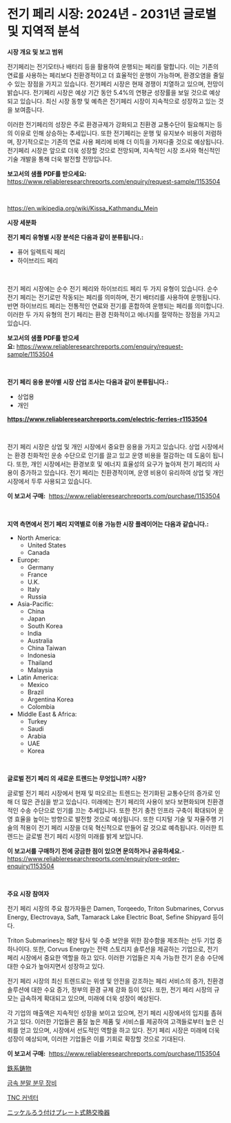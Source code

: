 <p><h1>전기 페리 시장: 2024년 - 2031년 글로벌 및 지역적 분석</h1></p><p><strong>시장 개요 및 보고 범위</strong></p>
<p><p>전기페리는 전기모터나 배터리 등을 활용하여 운행되는 페리를 말합니다. 이는 기존의 연료를 사용하는 페리보다 친환경적이고 더 효율적인 운행이 가능하며, 환경오염을 줄일 수 있는 장점을 가지고 있습니다. 전기페리 시장은 현재 경쟁이 치열하고 있으며, 전망이 밝습니다. 전기페리 시장은 예상 기간 동안 5.4%의 연평균 성장률을 보일 것으로 예상되고 있습니다. 최신 시장 동향 및 예측은 전기페리 시장이 지속적으로 성장하고 있는 것을 보여줍니다.</p><p>이러한 전기페리의 성장은 주로 환경규제가 강화되고 친환경 교통수단이 필요해지는 등의 이유로 인해 상승하는 추세입니다. 또한 전기페리는 운행 및 유지보수 비용이 저렴하며, 장기적으로는 기존의 연료 사용 페리에 비해 더 이득을 가져다줄 것으로 예상됩니다. 전기페리 시장은 앞으로 더욱 성장할 것으로 전망되며, 지속적인 시장 조사와 혁신적인 기술 개발을 통해 더욱 발전할 전망입니다.</p></p>
<p><strong>보고서의 샘플 PDF를 받으세요:</strong> <a href="https://www.reliableresearchreports.com/enquiry/request-sample/1153504">https://www.reliableresearchreports.com/enquiry/request-sample/1153504</a></p>
<p>&nbsp;</p>
<p><a href="https://en.wikipedia.org/wiki/Kissa_Kathmandu_Mein">https://en.wikipedia.org/wiki/Kissa_Kathmandu_Mein</a></p>
<p><strong>시장 세분화</strong></p>
<p><strong>전기 페리 유형별 시장 분석은 다음과 같이 분류됩니다.:</strong></p>
<p><ul><li>퓨어 일렉트릭 페리</li><li>하이브리드 페리</li></ul></p>
<p>&nbsp;</p>
<p><p>전기 페리 시장에는 순수 전기 페리와 하이브리드 페리 두 가지 유형이 있습니다. 순수 전기 페리는 전기로만 작동되는 페리를 의미하며, 전기 배터리를 사용하여 운행됩니다. 반면 하이브리드 페리는 전통적인 연료와 전기를 혼합하여 운행되는 페리를 의미합니다. 이러한 두 가지 유형의 전기 페리는 환경 친화적이고 에너지를 절약하는 장점을 가지고 있습니다.</p></p>
<p><strong>보고서의 샘플 PDF를 받으세요:</strong>&nbsp;<a href="https://www.reliableresearchreports.com/enquiry/request-sample/1153504">https://www.reliableresearchreports.com/enquiry/request-sample/1153504</a></p>
<p>&nbsp;</p>
<p><strong> 전기 페리 응용 분야별 시장 산업 조사는 다음과 같이 분류됩니다.:</strong></p>
<p><ul><li>상업용</li><li>개인</li></ul></p>
<p><strong><a href="https://www.reliableresearchreports.com/electric-ferries-r1153504">https://www.reliableresearchreports.com/electric-ferries-r1153504</a></strong></p>
<p>&nbsp;</p>
<p><p>전기 페리 시장은 상업 및 개인 시장에서 중요한 응용을 가지고 있습니다. 상업 시장에서는 환경 친화적인 운송 수단으로 인기를 끌고 있고 운영 비용을 절감하는 데 도움이 됩니다. 또한, 개인 시장에서는 환경보호 및 에너지 효율성의 요구가 높아져 전기 페리의 사용이 증가하고 있습니다. 전기 페리는 친환경적이며, 운영 비용이 유리하여 상업 및 개인 시장에서 두루 사용되고 있습니다.</p></p>
<p><strong>이 보고서 구매:</strong>&nbsp; <a href="https://www.reliableresearchreports.com/purchase/1153504">https://www.reliableresearchreports.com/purchase/1153504</a></p>
<p>&nbsp;</p>
<p><strong>지역 측면에서 전기 페리 지역별로 이용 가능한 시장 플레이어는 다음과 같습니다.:</strong></p>
<p><ul>
    <li>
        North America:
        <ul>
            <li>United States</li>
            <li>Canada</li>
        </ul>
    </li>
    <li>
        Europe:
        <ul>
            <li>Germany</li>
            <li>France</li>
            <li>U.K.</li>
            <li>Italy</li>
            <li>Russia</li>
        </ul>
    </li>
    <li>
        Asia-Pacific:
        <ul>
            <li>China</li>
            <li>Japan</li>
            <li>South Korea</li>
            <li>India</li>
            <li>Australia</li>
            <li>China Taiwan</li>
            <li>Indonesia</li>
            <li>Thailand</li>
            <li>Malaysia</li>
        </ul>
    </li>
    <li>
        Latin America:
        <ul>
            <li>Mexico</li>
            <li>Brazil</li>
            <li>Argentina Korea</li>
            <li>Colombia</li>
        </ul>
    </li>
    <li>
        Middle East & Africa:
        <ul>
            <li>Turkey</li>
            <li>Saudi</li>
            <li>Arabia</li>
            <li>UAE</li>
            <li>Korea</li>
        </ul>
    </li>
    </ul></p>
<p>&nbsp;</p>
<p><strong>글로벌 전기 페리 의 새로운 트렌드는 무엇입니까? 시장?</strong></p>
<p><p>글로벌 전기 페리 시장에서 현재 및 떠오르는 트렌드는 전기화된 교통수단의 증가로 인해 더 많은 관심을 받고 있습니다. 미래에는 전기 페리의 사용이 보다 보편화되며 친환경적인 수송 수단으로 인기를 끄는 추세입니다. 또한 전기 충전 인프라 구축이 확대되어 운영 효율을 높이는 방향으로 발전할 것으로 예상됩니다. 또한 디지털 기술 및 자율주행 기술의 적용이 전기 페리 시장을 더욱 혁신적으로 만들어 갈 것으로 예측됩니다. 이러한 트렌드는 글로벌 전기 페리 시장의 미래를 밝게 보입니다.</p></p>
<p><strong>이 보고서를 구매하기 전에 궁금한 점이 있으면 문의하거나 공유하세요.</strong>- <a href="https://www.reliableresearchreports.com/enquiry/pre-order-enquiry/1153504">https://www.reliableresearchreports.com/enquiry/pre-order-enquiry/1153504</a></p>
<p>&nbsp;</p>
<p><strong>주요 시장 참여자</strong></p>
<p><p>전기 페리 시장의 주요 참가자들은 Damen, Torqeedo, Triton Submarines, Corvus Energy, Electrovaya, Saft, Tamarack Lake Electric Boat, Sefine Shipyard 등이다. </p><p>Triton Submarines는 해양 탐사 및 수중 보안을 위한 잠수함을 제조하는 선두 기업 중 하나이다. 또한, Corvus Energy는 전력 스토리지 솔루션을 제공하는 기업으로, 전기 페리 시장에서 중요한 역할을 하고 있다. 이러한 기업들은 지속 가능한 전기 운송 수단에 대한 수요가 높아지면서 성장하고 있다.</p><p>전기 페리 시장의 최신 트렌드로는 위생 및 안전을 강조하는 페리 서비스의 증가, 친환경 솔루션에 대한 수요 증가, 정부의 환경 규제 강화 등이 있다. 또한, 전기 페리 시장의 규모는 급속하게 확대되고 있으며, 미래에 더욱 성장이 예상된다.</p><p>각 기업의 매출액은 지속적인 성장을 보이고 있으며, 전기 페리 시장에서의 입지를 좁혀가고 있다. 이러한 기업들은 품질 높은 제품 및 서비스를 제공하여 고객들로부터 높은 신뢰를 얻고 있으며, 시장에서 선도적인 역할을 하고 있다. 전기 페리 시장은 미래에 더욱 성장이 예상되며, 이러한 기업들은 이를 기회로 확장할 것으로 기대된다.</p></p>
<p><strong>이 보고서 구매:</strong>&nbsp;&nbsp;<a href="https://www.reliableresearchreports.com/purchase/1153504">https://www.reliableresearchreports.com/purchase/1153504</a></p>
<p><p><a href="https://github.com/roulaayoub-saad/Market-Research-Report-List-2/blob/main/418796729125.md">鉄系鋳物</a></p><p><a href="https://github.com/KellyLyncyh543964/Market-Research-Report-List-3/blob/main/662126438302.md">금속 분말 분무 장비</a></p><p><a href="https://github.com/rcabello548/Market-Research-Report-List-2/blob/main/993132038303.md">TNC 커넥터</a></p><p><a href="https://github.com/zjkmgcs938405/Market-Research-Report-List-3/blob/main/983950029124.md">ニッケルろう付けプレート式熱交換器</a></p></p>